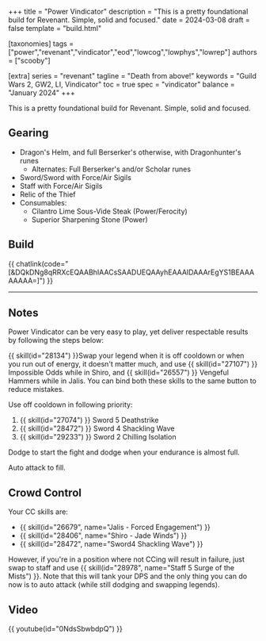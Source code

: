 +++
title = "Power Vindicator"
description = "This is a pretty foundational build for Revenant. Simple, solid and focused."
date = 2024-03-08
draft = false
template = "build.html"

[taxonomies]
tags = ["power","revenant","vindicator","eod","lowcog","lowphys","lowrep"]
authors = ["scooby"]

[extra]
series = "revenant"
tagline = "Death from above!"
keywords = "Guild Wars 2, GW2, LI, Vindicator"
toc = true
spec = "vindicator"
balance = "January 2024"
+++

This is a pretty foundational build for Revenant. Simple, solid and focused.

## Gearing

- Dragon's Helm, and full Berserker's otherwise, with Dragonhunter's runes
  - Alternates: Full Berserker's and/or Scholar runes
- Sword/Sword with Force/Air Sigils
- Staff with Force/Air Sigils
- Relic of the Thief
- Consumables:
  - Cilantro Lime Sous-Vide Steak (Power/Ferocity)
  - Superior Sharpening Stone (Power)

## Build


{{ chatlink(code="[&DQkDNg8qRRXcEQAABhIAACsSAADUEQAAyhEAAAIDAAArEgYS1BEAAAAAAAA=]") }}

---

<div data-armory-embed='skills' data-armory-nokey=true data-armory-ids='28134,28419'></div><div data-armory-embed='skills' data-armory-ids='26937,29209,28231,27107,28406'></div><div data-armory-embed='skills' data-armory-ids='27372,28516,26679,26557,27975'></div><div data-armory-embed='specializations' data-armory-ids='3,15,69' data-armory-3-traits='1761,1774,1719' data-armory-15-traits='1767,1765,1800' data-armory-69-traits='2258,2259,2257'></div>

## Notes

Power Vindicator can be very easy to play, yet deliver respectable results by following the steps below:

{{ skill(id="28134") }}Swap your legend when it is off cooldown
or when you run out of energy, it doesn't matter much, and use
{{ skill(id="27107") }} Impossible Odds while in Shiro, and
{{ skill(id="26557") }} Vengeful Hammers while in Jalis. You can bind both these skills to the same button to reduce mistakes.

Use off cooldown in following priority:

1. {{ skill(id="27074") }} Sword 5 Deathstrike
2. {{ skill(id="28472") }} Sword 4 Shackling Wave
3. {{ skill(id="29233") }} Sword 2 Chilling Isolation

Dodge to start the fight and dodge when your endurance is almost full. 

Auto attack to fill.

## Crowd Control

Your CC skills are:

- {{ skill(id="26679", name="Jalis - Forced Engagement") }}
- {{ skill(id="28406", name="Shiro - Jade Winds") }}
- {{ skill(id="28472", name="Sword4 Shackling Wave") }}

However, if you're in a position where not CCing will result in failure, just swap to staff and use
{{ skill(id="28978", name="Staff 5 Surge of the Mists") }}.
Note that this will tank your DPS and the only thing you can do now is to auto attack (while still dodging and swapping legends).

## Video

{{ youtube(id="0NdsSbwbdpQ") }}

